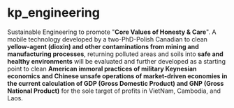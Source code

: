 # kp_engineering

Sustainable Engineering to promote "<b>Core Values of Honesty &amp; Care</b>". A mobile technology developed by a two-PhD-Polish Canadian to clean <b>yellow-agent (dioxin) and other contaminations from mining and manufacturing processes</b>, returning polluted areas and soils into <b>safe and healthy environments</b> will be evaluated and further developed as a starting point to clean <b>American immoral practices of military Keynesian economics and Chinese unsafe operations of market-driven economies in the current calculation of GDP (Gross Domestic Product) and GNP (Gross National Product)</b> for the sole target of profits  in VietNam, Cambodia, and Laos. 
